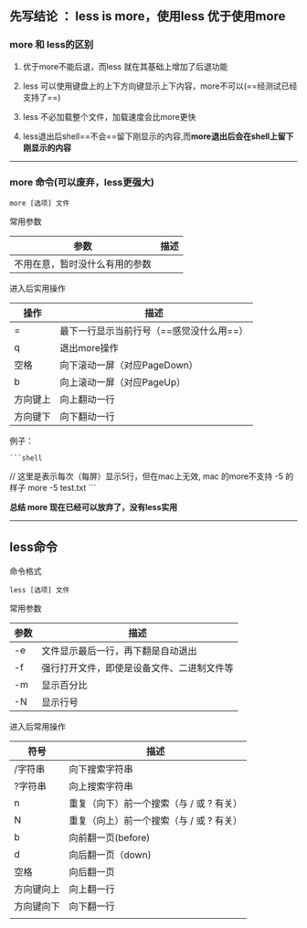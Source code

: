 ## 先写结论 ： less is more，使用less 优于使用more

### **more 和 less的区别**

1. 优于more不能后退，而less 就在其基础上增加了后退功能

2. less 可以使用键盘上的上下方向键显示上下内容，more不可以(==经测试已经支持了==)

3. less 不必加载整个文件，加载速度会比more更快

4. less退出后shell==不会==留下刚显示的内容,而**more退出后会在shell上留下刚显示的内容**

  ---

  ### more 命令(可以废弃，less更强大)

   ```shell
more [选项] 文件
   ```
  
  常用参数
  
  | 参数                           | 描述 |
  | ------------------------------ | ---- |
  | 不用在意，暂时没什么有用的参数 |      |
  
   
  
   进入后实用操作
  
  | 操作     | 描述                                     |
  | -------- | ---------------------------------------- |
  | =        | 最下一行显示当前行号（==感觉没什么用==） |
  | q        | 退出more操作                             |
  | 空格     | 向下滚动一屏（对应PageDown）             |
  | b        | 向上滚动一屏（对应PageUp）               |
  | 方向键上 | 向上翻动一行                             |
  | 方向键下 | 向下翻动一行                             |
  
  

例子：

    ```shell
// 这里是表示每次（每屏）显示5行，但在mac上无效, mac 的more不支持 -5 的样子
more -5 test.txt
    ```



**总结 more 现在已经可以放弃了，没有less实用**

---

## less命令

命令格式

```shell
less [选项] 文件
```

常用参数

| 参数 | 描述                                       |
| ---- | ------------------------------------------ |
| -e   | 文件显示最后一行，再下翻是自动退出         |
| -f   | 强行打开文件，即使是设备文件、二进制文件等 |
| -m   | 显示百分比                                 |
| -N   | 显示行号                                   |

进入后常用操作

| 符号       | 描述                                     |
| ---------- | ---------------------------------------- |
| /字符串    | 向下搜索字符串                           |
| ?字符串    | 向上搜索字符串                           |
| n          | 重复（向下）前一个搜索（与 / 或 ? 有关） |
| N          | 重复（向上）前一个搜索（与 / 或 ? 有关） |
| b          | 向前翻一页(before)                       |
| d          | 向后翻一页（down)                        |
| 空格       | 向后翻一页                               |
| 方向键向上 | 向上翻一行                               |
| 方向键向下 | 向下翻一行                               |
|            |                                          |


